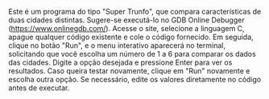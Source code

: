 Este é um programa do tipo "Super Trunfo", que compara características de duas cidades distintas. 
Sugere-se executá-lo no GDB Online Debugger (https://www.onlinegdb.com/). Acesse o site, selecione a linguagem C, apague qualquer código existente e cole o código fornecido. Em seguida, clique no botão "Run", e o menu interativo aparecerá no terminal, solicitando que você escolha um número de 1 a 6 para comparar os dados das cidades. Digite a opção desejada e pressione Enter para ver os resultados. Caso queira testar novamente, clique em "Run" novamente e escolha outra opção. Se necessário, edite os valores diretamente no código antes de executar.
